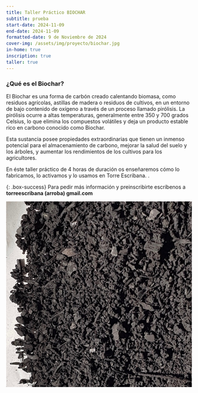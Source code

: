 ```yaml
---
title: Taller Práctico BIOCHAR
subtitle: prueba
start-date: 2024-11-09
end-date: 2024-11-09
formatted-date: 9 de Noviembre de 2024
cover-img: /assets/img/proyecto/biochar.jpg
in-home: true
inscription: true
taller: true
---
```


### ¿Qué es el Biochar?
El Biochar es una forma de carbón creado calentando biomasa, como residuos agrícolas, astillas de madera o residuos de cultivos, en un entorno de bajo contenido de oxígeno a través de un proceso llamado pirólisis. La pirólisis ocurre a altas temperaturas, generalmente entre 350 y 700 grados Celsius, lo que elimina los compuestos volátiles y deja un producto estable rico en carbono conocido como Biochar.

Esta sustancia posee propiedades extraordinarias que tienen un inmenso potencial para el almacenamiento de carbono, mejorar la salud del suelo y los árboles, y aumentar los rendimientos de los cultivos para los agricultores. 

En éste taller práctico de 4 horas de duración os enseñaremos cómo lo fabricamos, lo activamos y lo usamos en  <span class="letralogo"> Torre Escribana. </span>.

{: .box-success}
Para pedir más información y preinscribirte escríbenos a **torreescribana (arroba) gmail.com**

<img class=img1 src="/assets/img/posts/biochar1.jpg"/>
<br>